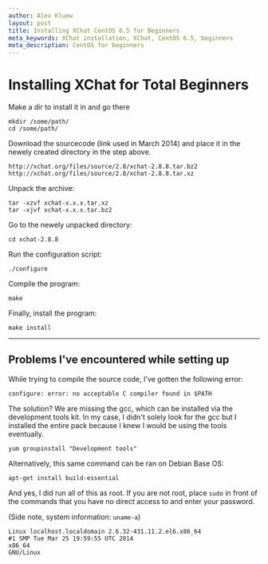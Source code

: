 ```yaml
---
author: Alex Kluew
layout: post
title: Installing XChat CentOS 6.5 for Beginners
meta_keywords: XChat installation, XChat, CentOS 6.5, beginners
meta_description: CentOS for beginners
---
```

# Installing XChat for Total Beginners #

Make a dir to install it in and go there

```
mkdir /some/path/
cd /some/path/
```

Download the sourcecode (link used in March 2014) and place it in the newely created directory in the step above.

```
http://xchat.org/files/source/2.8/xchat-2.8.8.tar.bz2
http://xchat.org/files/source/2.8/xchat-2.8.8.tar.xz
```

Unpack the archive:

```
tar -xzvf xchat-x.x.x.tar.xz
tar -xjvf xchat-x.x.x.tar.bz2
```


Go to the newely unpacked directory:

```
cd xchat-2.8.8
```

Run the configuration script:

```
./configure
```

Compile the program:

```
make
```

Finally, install the program:

``
make install
``
***

## Problems I've encountered while setting up ##

While trying to compile the source code, I've gotten the following error:

```
configure: error: no acceptable C compiler found in $PATH
```

The solution? We are missing the gcc, which can be installed via the development tools kit. In my case, I didn't solely look for the gcc but I installed the entire pack because I knew I would be using the tools eventually.

```
yum groupinstall "Development tools"
```

Alternatively, this same command can be ran on Debian Base OS:

```
apt-get install build-essential
```

And yes, I did run all of this as root. If you are not root, place `` sudo `` in front of the commands that you have no direct access to and enter your password.

(Side note, system information: `uname-a`)

```
Linux localhost.localdomain 2.6.32-431.11.2.el6.x86_64
#1 SMP Tue Mar 25 19:59:55 UTC 2014
x86_64
GNU/Linux
```
